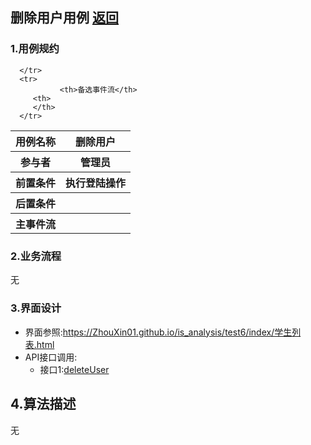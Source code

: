## 删除用户用例 [返回](../README.MD)

### 1.用例规约

<table>
      <tr>
			   <th>用例名称</th>
			   <th>删除用户</th>
      </tr>
      <tr>
			   <th>参与者</th>
			   <th>管理员</th>
      </tr>
      <tr>
			   <th>前置条件</th>
			   <th>执行登陆操作</th>
      </tr>
      <tr>
			   <th>后置条件</th>
			   <th></th>
      </tr>
      <tr>
			   <th>主事件流</th>
         <th >
         </th>
      </tr>
      <tr>

      </tr>
      <tr>
			   <th>备选事件流</th>
         <th>
         </th>
      </tr>
</table>

### 2.业务流程

  无

### 3.界面设计
  * 界面参照:https://ZhouXin01.github.io/is_analysis/test6/index/学生列表.html
  * API接口调用:
    * 接口1:[deleteUser](../接口/deleteUser.md)

## 4.算法描述
  无
